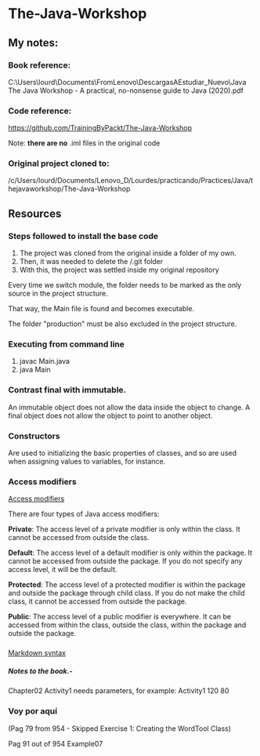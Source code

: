 # The-Java-Workshop

## My notes:

### Book reference:
C:\Users\lourd\Documents\FromLenovo\DescargasAEstudiar_Nuevo\Java\
The Java Workshop - A practical, no-nonsense guide to Java (2020).pdf

### Code reference:
https://github.com/TrainingByPackt/The-Java-Workshop


Note: **there are no** .iml files in the original code

### Original project cloned to:
/c/Users/lourd/Documents/Lenovo_D/Lourdes/practicando/Practices/Java/thejavaworkshop/The-Java-Workshop

## Resources

### Steps followed to install the base code
1) The project was cloned from the original inside a folder of my own.
2) Then, it was needed to delete the /.git folder
3) With this, the project was settled inside my original repository

Every time we switch module, the folder needs to be marked as the only source in the project structure.

That way, the Main file is found and becomes executable.

The folder "production" must be also excluded in the project structure.


### Executing from command line
1) javac Main.java
2) java Main

### Contrast final with immutable. 
An immutable object does not allow the data inside the
object to change. A final object does not allow the object to point to another object.

### Constructors
Are used to initializing the basic properties of classes, and so are used when assigning values to
variables, for instance.


### Access modifiers
[Access modifiers](https://www.javatpoint.com/access-modifiers)

There are four types of Java access modifiers:

**Private**: The access level of a private modifier is only within the class. It cannot be accessed from outside the class.

**Default**: The access level of a default modifier is only within the package. It cannot be accessed from outside the package. If you do not specify any access level, it will be the default.

**Protected**: The access level of a protected modifier is within the package and outside the package through child class. If you do not make the child class, it cannot be accessed from outside the package.

**Public**: The access level of a public modifier is everywhere. It can be accessed from within the class, outside the class, within the package and outside the package.


### 
[Markdown syntax](https://www.markdownguide.org/basic-syntax/)


##### Notes to the book.-
Chapter02 Activity1 needs parameters, for example:
Activity1 120 80


### Voy por aquí
(Pag 79 from 954     - Skipped
Exercise 1: Creating the WordTool Class)

Pag 91 out of 954
Example07





